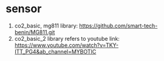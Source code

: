 # sensor
1. co2_basic, mg811 library: https://github.com/smart-tech-benin/MG811.git
2. co2_basic_2 library refers to youtube link: https://www.youtube.com/watch?v=TKY-ITT_PG4&ab_channel=MYBOTIC 
